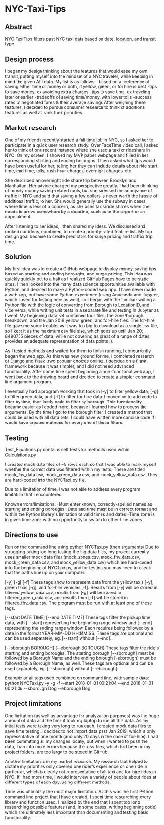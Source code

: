 # NYC-Taxi-Tips

Abstract
-
NYC TaxiTips filters past NYC taxi data based on date, location, and transit type.


Design process
-
I began my design thinking about the features that would ease my own transit, putting myself into the mindset of a NYC traveler, while keeping in mind the given API data. My list is as follows:
-based on a preference of saving either time or money or both, if yellow, green, or for hire is best
-tips to save money, ex avoiding extra charges
-tips to save time, ex traveling later or earlier
-tradeoffs of saving time/money, with lower tolls
-success rates of negotiated fares & their average savings
After weighing these features, I decided to pursue consumer research to think of additional features as well as rank their priorities. 

Market research
-
One of my friends recently started a full time job in NYC, so I asked her to participate in a quick user research study. Over FaceTime video call, I asked her to think of one recent instance where she used a taxi or rideshare in NYC. On my screen, I showed my MVP paper webpage and filled in her corresponding starting and ending boroughs. I then asked what tips would have been useful for her, telling her they can include details about ride start time, end time, tolls, rush hour charges, overnight charges, etc.

She described an overnight ride share trip between Brooklyn and Manhattan. Her advice changed my perspective greatly. I had been thinking of mostly money saving-related tools, but she stressed the annoyance of traffic in NYC and said that saving a few dollars is never worth the hassle of additional traffic, to her. She would generally use the subway in cases where time is less of a concern, as she uses taxis/ride shares when she needs to arrive somewhere by a deadline, such as to the airport or an appointment.

After listening to her ideas, I then shared my ideas. We discussed and ranked our ideas, combined, to create a priority-rated feature list. My top design goal became to create predictors for surge pricing and traffic/ trip time.


Solution
-
My first idea was to create a GitHub webpage to display money-saving tips based on starting and ending boroughs, and surge pricing. This idea was quickly quickly put to a halt as I realized GitHub Pages have to be static sites. I then looked into the many data science opportunities available with Python, and decided to make a Python-coded web app. I have never made a web app, but have some Python experience (using Anaconda and Jupyter, which I used for testing here as well), so I began with the familiar: writing a Python file with the logic of converting from Borough to LocationID, and vice versa, while writing unit tests in a separate file and testing in Jupyter as I went. My beginning data set contained four files: the zone/borough breakdown, and the Jan 2019 yellow, green, and for-hire files. The for-hire file gave me some trouble, as it was too big to download as a single csv file, so I kept it as the maximum csv file size, which goes up until Jan 20; 8490755 pieces of data, while not covering as great of a range of dates, provides an adequate representation of data points :). 

As I tested methods and waited for them to finish running, I concurrently began the web app. As this was new ground for me, I completed research of Django and Flask (two popular choices online). I decided on a Flask framework because it was simpler, and I did not need advanced functionality.  After some time spent beginning a non-functional web app, I went back to the drawing board and decided to create a simpler command line argument program.

I eventually had a program working that took in [-y] to filter yellow data, [-g] to filter green data, and [-f] to filter for-hire data. I moved on to add code to filter by time, then lastly code to filter by borough. This functionality became easier as I coded more, because I learned how to process the arguments. By the time I got to the borough filter, I created a method that could be used with all data sets. I could have written more concise code if I would have created methods for every one of these filters.

Testing
-
Test_Equations.py contains self tests for methods used within Calculations.py

I created mock data files of ~5 rows each so that I was able to mark myself whether the correct data was filtered within my tests. These are titled mock_fhv_data.csv, mock_green_data.csv, and mock_yellow_data.csv. They are hard-coded into the NYCTaxi.py file.

Due to a limitation of time, I was not able to address every program limitation that I encountered.

Known errors/limitations:
-Must enter known, correctly-spelled names as starting and ending boroughs
-Date and time must be in correct format and within the Python library's limitation of valid times and dates
-Time zone is in given time zone with no opportunity to switch to other time zones

Directions to use
-
Run on the command line using python NYCTaxi.py (then arguments)
Due to struggling taking too long testing the big data files, my project currently uses smaller mock data files (mock_zones.csv, mock_fhv_data.csv, mock_green_data.csv, and mock_yellow_data.csv) which are hard-coded into the beginning of NYCTaxi.py, and for testing you may need to check that the paths line up on your computer.

[-y] [-g] [-f]
These tags show to represent data from the yellow taxis [-y], green taxis [-g], and for-hire vehicles [-f]. Results from [-y] will be stored in filtered_yellow_data.csv, results from [-g] will be stored in filtered_green_data.csv, and results from [-f] will be stored in filtered_fhv_data.csv. The program must be run with at least one of these tags.

[--start DATE TIME]
[--end DATE TIME]
These tags filter the pickup time data, with [--start] representing the beginning range window and [--end] representing the ending range window. Each requires being followed by a date in the format YEAR-MM-DD HH:MM:SS. These tags are optional and can be used separately, eg. [--start] without [--end].

[--sborough BOROUGH]
[--eborough BOROUGH]
These tags filter the ride's starting and ending boroughs. The starting borough [--sborough] must be followed by a Borough Name and the ending borough [-eborough] must be followed by a Borough Name, as well. These tags are optional and can be used separately, eg. [--sborough] without [--eborough].

Example of all tags used combined on command line, with sample data:
python NYCTaxi.py -y -g -f --start 2018-01-01 00:21:04 --end 2018-01-01 00:21:06 --sborough Dog --eborough Dog


Project limitations
-
One limitation (as well as advantage for analyzation purposes) was the huge amount of data and the time it took my laptop to run all this data. As my inital tests were taking very long to run each, I created mock data files to save time testing. I decided to not import data past Jan 2019, which is only representative of one month (and only 20 days in the case of for-hire). I had been committing all my changes locally, but when I wanted to push the data, I ran into more errors because the .csv files, which had been in my project folders, are too large to be stored in GitHub.

Another limitation is in my market research. My research that helped to dictate my priorities only covered one rider’s experience on one ride in particular, which is clearly not representative of all taxi and for-hire rides in NYC. If I had more time, I would interview a variety of people about rides at different types of each day, using different methods. 

Time was ultimately the most major limitation. As this was the first Python command line project that I have created, I spent time researching every library and function used. I realized by the end that I spent too long researching possible features (and, in some cases, writing beginning code) which are ultimately less important than documenting and testing basic functionality.

